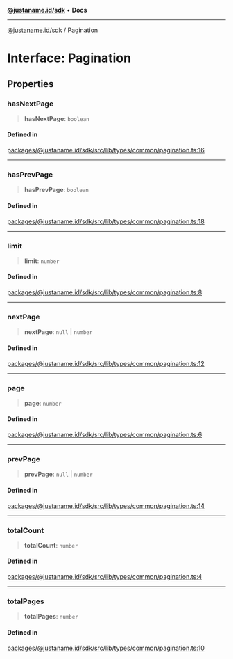 [**@justaname.id/sdk**](../README.md) • **Docs**

***

[@justaname.id/sdk](../globals.md) / Pagination

# Interface: Pagination

## Properties

### hasNextPage

> **hasNextPage**: `boolean`

#### Defined in

[packages/@justaname.id/sdk/src/lib/types/common/pagination.ts:16](https://github.com/JustaName-id/JustaName-sdk/blob/626b4b68604f3125538c424811e641247a5bd58d/packages/@justaname.id/sdk/src/lib/types/common/pagination.ts#L16)

***

### hasPrevPage

> **hasPrevPage**: `boolean`

#### Defined in

[packages/@justaname.id/sdk/src/lib/types/common/pagination.ts:18](https://github.com/JustaName-id/JustaName-sdk/blob/626b4b68604f3125538c424811e641247a5bd58d/packages/@justaname.id/sdk/src/lib/types/common/pagination.ts#L18)

***

### limit

> **limit**: `number`

#### Defined in

[packages/@justaname.id/sdk/src/lib/types/common/pagination.ts:8](https://github.com/JustaName-id/JustaName-sdk/blob/626b4b68604f3125538c424811e641247a5bd58d/packages/@justaname.id/sdk/src/lib/types/common/pagination.ts#L8)

***

### nextPage

> **nextPage**: `null` \| `number`

#### Defined in

[packages/@justaname.id/sdk/src/lib/types/common/pagination.ts:12](https://github.com/JustaName-id/JustaName-sdk/blob/626b4b68604f3125538c424811e641247a5bd58d/packages/@justaname.id/sdk/src/lib/types/common/pagination.ts#L12)

***

### page

> **page**: `number`

#### Defined in

[packages/@justaname.id/sdk/src/lib/types/common/pagination.ts:6](https://github.com/JustaName-id/JustaName-sdk/blob/626b4b68604f3125538c424811e641247a5bd58d/packages/@justaname.id/sdk/src/lib/types/common/pagination.ts#L6)

***

### prevPage

> **prevPage**: `null` \| `number`

#### Defined in

[packages/@justaname.id/sdk/src/lib/types/common/pagination.ts:14](https://github.com/JustaName-id/JustaName-sdk/blob/626b4b68604f3125538c424811e641247a5bd58d/packages/@justaname.id/sdk/src/lib/types/common/pagination.ts#L14)

***

### totalCount

> **totalCount**: `number`

#### Defined in

[packages/@justaname.id/sdk/src/lib/types/common/pagination.ts:4](https://github.com/JustaName-id/JustaName-sdk/blob/626b4b68604f3125538c424811e641247a5bd58d/packages/@justaname.id/sdk/src/lib/types/common/pagination.ts#L4)

***

### totalPages

> **totalPages**: `number`

#### Defined in

[packages/@justaname.id/sdk/src/lib/types/common/pagination.ts:10](https://github.com/JustaName-id/JustaName-sdk/blob/626b4b68604f3125538c424811e641247a5bd58d/packages/@justaname.id/sdk/src/lib/types/common/pagination.ts#L10)
